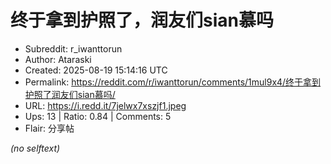 # 终于拿到护照了，润友们sian慕吗

- Subreddit: r_iwanttorun
- Author: Ataraski
- Created: 2025-08-19 15:14:16 UTC
- Permalink: https://reddit.com/r/iwanttorun/comments/1mul9x4/终于拿到护照了润友们sian慕吗/
- URL: https://i.redd.it/7jelwx7xszjf1.jpeg
- Ups: 13 | Ratio: 0.84 | Comments: 5
- Flair: 分享帖

_(no selftext)_
